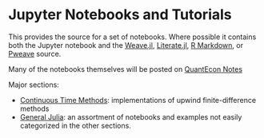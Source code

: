 # Jupyter Notebooks and Tutorials

This provides the source for a set of notebooks.  Where possible it contains both the Jupyter notebook and the [Weave.jl](https://github.com/mpastell/Weave.jl), [Literate.jl](https://github.com/fredrikekre/Literate.jl), [R Markdown](https://rmarkdown.rstudio.com/), or [Pweave](http://mpastell.com/pweave/) source.

Many of the notebooks themselves will be posted on [QuantEcon Notes](https://notes.quantecon.org)

Major sections:

- [Continuous Time Methods](continuous_time_method/README.md): implementations of upwind finite-difference methods
- [General Julia](general_julia/README.md): an assortment of notebooks and examples not easily categorized in the other sections.